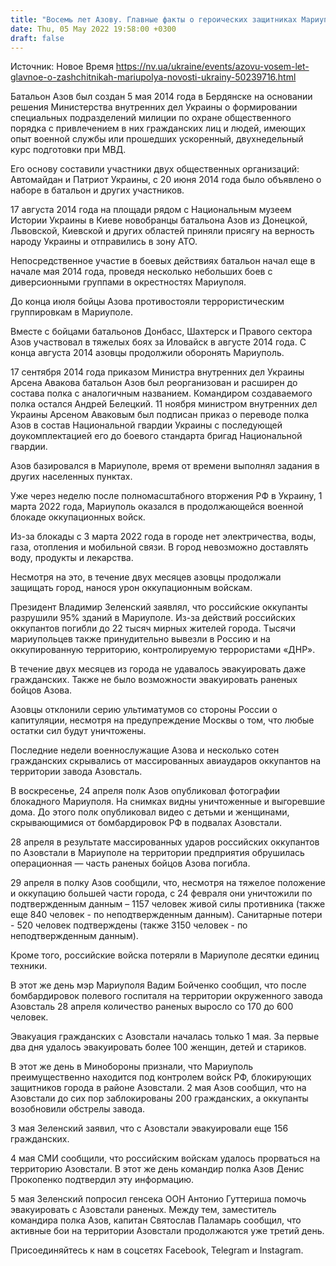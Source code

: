 ```yaml
---
title: "Восемь лет Азову. Главные факты о героических защитниках Мариуполя"
date: Thu, 05 May 2022 19:58:00 +0300
draft: false
---
```

Источник: Новое Время https://nv.ua/ukraine/events/azovu-vosem-let-glavnoe-o-zashchitnikah-mariupolya-novosti-ukrainy-50239716.html


Батальон Азов был создан 5 мая 2014 года в Бердянске на основании решения Министерства внутренних дел Украины о формировании специальных подразделений милиции по охране общественного порядка с привлечением в них гражданских лиц и людей, имеющих опыт военной службы или прошедших ускоренный, двухнедельный курс подготовки при МВД.

Его основу составили участники двух общественных организаций: Автомайдан и Патриот Украины, с 20 июня 2014 года было объявлено о наборе в батальон и других участников.

17 августа 2014 года на площади рядом с Национальным музеем Истории Украины в Киеве новобранцы батальона Азов из Донецкой, Львовской, Киевской и других областей приняли присягу на верность народу Украины и отправились в зону АТО.

Непосредственное участие в боевых действиях батальон начал еще в начале мая 2014 года, проведя несколько небольших боев с диверсионными группами в окрестностях Мариуполя.

До конца июля бойцы Азова противостояли террористическим группировкам в Мариуполе.

Вместе с бойцами батальонов Донбасс, Шахтерск и Правого сектора Азов участвовал в тяжелых боях за Иловайск в августе 2014 года. С конца августа 2014 азовцы продолжили оборонять Мариуполь.

17 сентября 2014 года приказом Министра внутренних дел Украины Арсена Авакова батальон Азов был реорганизован и расширен до состава полка с аналогичным названием. Командиром создаваемого полка остался Андрей Белецкий. 11 ноября министром внутренних дел Украины Арсеном Аваковым был подписан приказ о переводе полка Азов в состав Национальной гвардии Украины с последующей доукомплектацией его до боевого стандарта бригад Национальной гвардии.

Азов базировался в Мариуполе, время от времени выполнял задания в других населенных пунктах.

Уже через неделю после полномасштабного вторжения РФ в Украину, 1 марта 2022 года, Мариуполь оказался в продолжающейся военной блокаде оккупационных войск.

Из-за блокады с 3 марта 2022 года в городе нет электричества, воды, газа, отопления и мобильной связи. В город невозможно доставлять воду, продукты и лекарства.

Несмотря на это, в течение двух месяцев азовцы продолжали защищать город, нанося урон оккупационным войскам.

Президент Владимир Зеленский заявлял, что российские оккупанты разрушили 95% зданий в Мариуполе. Из-за действий российских оккупантов погибли до 22 тысяч мирных жителей города. Тысячи мариупольцев также принудительно вывезли в Россию и на оккупированную территорию, контролируемую террористами «ДНР».

В течение двух месяцев из города не удавалось эвакуировать даже гражданских. Также не было возможности эвакуировать раненых бойцов Азова.

Азовцы отклонили серию ультиматумов со стороны России о капитуляции, несмотря на предупреждение Москвы о том, что любые остатки сил будут уничтожены.

Последние недели военнослужащие Азова и несколько сотен гражданских скрывались от массированных авиаударов оккупантов на территории завода Азовсталь.

В воскресенье, 24 апреля полк Азов опубликовал фотографии блокадного Мариуполя. На снимках видны уничтоженные и выгоревшие дома. До этого полк опубликовал видео с детьми и женщинами, скрывающимися от бомбардировок РФ в подвалах Азовстали.

28 апреля в результате массированных ударов российских оккупантов по Азовстали в Мариуполе на территории предприятия обрушилась операционная — часть раненых бойцов Азова погибла.

29 апреля в полку Азов сообщили, что, несмотря на тяжелое положение и оккупацию большей части города, с 24 февраля они уничтожили по подтвержденным данным – 1157 человек живой силы противника (также еще 840 человек - по неподтвержденным данным). Санитарные потери - 520 человек подтверждены (также 3150 человек - по неподтвержденным данным).

Кроме того, российские войска потеряли в Мариуполе десятки единиц техники.

В этот же день мэр Мариуполя Вадим Бойченко сообщил, что после бомбардировок полевого госпиталя на территории окруженного завода Азовсталь 28 апреля количество раненых выросло со 170 до 600 человек.

Эвакуация гражданских с Азовстали началась только 1 мая. За первые два дня удалось эвакуировать более 100 женщин, детей и стариков.

В этот же день в Минобороны признали, что Мариуполь преимущественно находится под контролем войск РФ, блокирующих защитников города в районе Азовстали. 2 мая Азов сообщил, что на Азовстали до сих пор заблокированы 200 гражданских, а оккупанты возобновили обстрелы завода.

3 мая Зеленский заявил, что с Азовстали эвакуировали еще 156 гражданских.

4 мая СМИ сообщили, что российским войскам удалось прорваться на территорию Азовстали. В этот же день командир полка Азов Денис Прокопенко подтвердил эту информацию.

5 мая Зеленский попросил генсека ООН Антонио Гуттериша помочь эвакуировать с Азовстали раненых. Между тем, заместитель командира полка Азов, капитан Святослав Паламарь сообщил, что активные бои на территории Азовстали продолжаются уже третий день.

Присоединяйтесь к нам в соцсетях Facebook, Telegram и Instagram.
